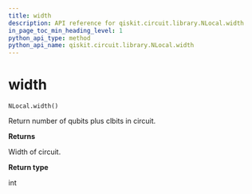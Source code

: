 ```yaml
---
title: width
description: API reference for qiskit.circuit.library.NLocal.width
in_page_toc_min_heading_level: 1
python_api_type: method
python_api_name: qiskit.circuit.library.NLocal.width
---
```


# width

<span id="qiskit.circuit.library.NLocal.width" />

`NLocal.width()`

Return number of qubits plus clbits in circuit.

**Returns**

Width of circuit.

**Return type**

int

